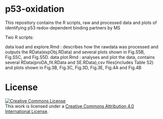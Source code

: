 # p53-oxidation

This repository contains the R scripts, raw and processed data and plots of identifying p53 redox-dependent binding partners by MS

Two R scripts:

data load and explore.Rmd : describes how the rawdata was processed and outputs the RData(expObj.RData) and several plots shown in Fig.S5B, Fig.S5C, and Fig.S5D.
data plot.Rmd : analyses and plot the data, contains several RData(proDA_fit.RData and SE.RData),csv files(includes Table S2) and plots shown in Fig.3B, Fig.3C, Fig.3D, Fig.3E, Fig.4A and Fig.4B

# License

<a rel="license" href="http://creativecommons.org/licenses/by/4.0/"><img alt="Creative Commons License" style="border-width:0" src="https://i.creativecommons.org/l/by/4.0/88x31.png" /></a><br />This work is licensed under a <a rel="license" href="http://creativecommons.org/licenses/by/4.0/">Creative Commons Attribution 4.0 International License</a>.
